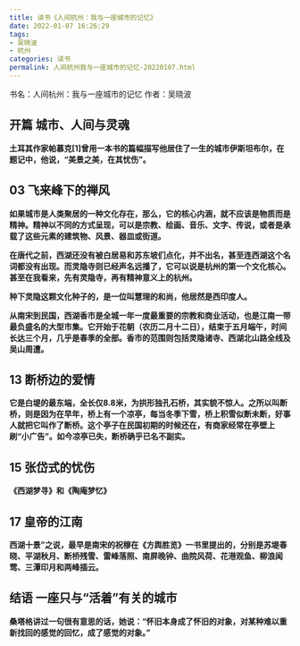 ```yaml
---
title: 读书《人间杭州：我与一座城市的记忆》
date: 2022-01-07 16:26:29
tags: 
- 吴晓波
- 杭州
categories: 读书
permalink: 人间杭州我与一座城市的记忆-20220107.html
---
```


书名：人间杭州：我与一座城市的记忆
作者：吴晓波

## 开篇 城市、人间与灵魂

**土耳其作家帕慕克[1]曾用一本书的篇幅描写他居住了一生的城市伊斯坦布尔，在题记中，他说，“美景之美，在其忧伤”。**    

##  03 飞来峰下的禅风

**如果城市是人类聚居的一种文化存在，那么，它的核心内涵，就不应该是物质而是精神。精神以不同的方式呈现，可以是宗教、绘画、音乐、文字、传说，或者是承载了这些元素的建筑物、风景、器皿或街道。**   

**在唐代之前，西湖还没有被白居易和苏东坡们点化，并不出名，甚至连西湖这个名词都没有出现。而灵隐寺则已经声名远播了，它可以说是杭州的第一个文化核心。甚至在我看来，先有灵隐寺，再有精神意义上的杭州。**   

**种下灵隐这颗文化种子的，是一位叫慧理的和尚，他居然是西印度人。**    

**从南宋到民国，西湖香市是全城一年一度最重要的宗教和商业活动，也是江南一带最负盛名的大型市集。它开始于花朝（农历二月十二日），结束于五月端午，时间长达三个月，几乎是春季的全部。香市的范围则包括灵隐诸寺、西湖北山路全线及吴山周遭。**    

## 13 断桥边的爱情

**它是白堤的最东端，全长仅8.8米，为拱形独孔石桥，其实貌不惊人。之所以叫断桥，则是因为在早年，桥上有一个凉亭，每当冬季下雪，桥上积雪似断未断，好事人就把它叫作了断桥。这个亭子在民国初期的时候还在，有商家经常在亭壁上刷“小广告”。如今凉亭已失，断桥确乎已名不副实。**   

## 15 张岱式的忧伤

**《西湖梦寻》和《陶庵梦忆》**   

## 17 皇帝的江南

**西湖十景”之说，最早是南宋的祝穆在《方舆胜览》一书里提出的，分别是苏堤春晓、平湖秋月、断桥残雪、雷峰落照、南屏晚钟、曲院风荷、花港观鱼、柳浪闻莺、三潭印月和两峰插云。**     

## 结语 一座只与“活着”有关的城市

**桑塔格讲过一句很有意思的话，她说：“怀旧本身成了怀旧的对象，对某种难以重新找回的感觉的回忆，成了感觉的对象。”**     

